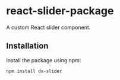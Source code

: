 # react-slider-package

A custom React slider component.

## Installation

Install the package using npm:

```bash
npm install dx-slider
